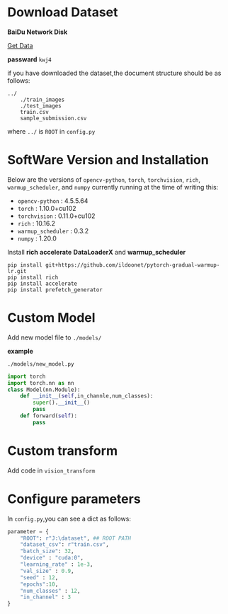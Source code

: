 
# Download Dataset

**BaiDu Network Disk** 

[Get Data](https://pan.baidu.com/s/1_PbKnKdeade9JIIgGvxr7A)

**passward** `kwj4` 

if you have downloaded the dataset,the document structure should be as follows:

```
../
    ./train_images
    ./test_images
    train.csv
    sample_submission.csv
```

where `../` is `ROOT` in `config.py`

# SoftWare Version and Installation

Below are the versions of `opencv-python`, `torch`, `torchvision`, `rich`, `warmup_scheduler`, and `numpy` currently running at the time of writing this:

* `opencv-python` : 4.5.5.64 
* `torch` : 1.10.0+cu102 
* `torchvision` : 0.11.0+cu102 
* `rich` : 10.16.2  
* `warmup_scheduler` : 0.3.2 
* `numpy` : 1.20.0 

Install **rich** **accelerate** **DataLoaderX** and **warmup_scheduler** 

```shell
pip install git+https://github.com/ildoonet/pytorch-gradual-warmup-lr.git
pip install rich
pip install accelerate
pip install prefetch_generator 
```

# Custom Model

Add new model file to  `./models/`

**example** 

`./models/new_model.py`

```py
import torch
import torch.nn as nn
class Model(nn.Module):
    def __init__(self,in_channle,num_classes):
        super().__init__()
        pass
    def forward(self):
        pass
```

# Custom transform

Add code in `vision_transform`




# Configure parameters

In `config.py`,you can see a dict  as follows:

```py
parameter = {
    "ROOT": r"J:\dataset", ## ROOT PATH
    "dataset_csv": r"train.csv",
    "batch_size": 32, 
    "device" : "cuda:0",
    "learning_rate" : 1e-3,
    "val_size" : 0.9,
    "seed" : 12,
    "epochs":10,
    "num_classes" : 12,
    "in_channel" : 3
}
```
